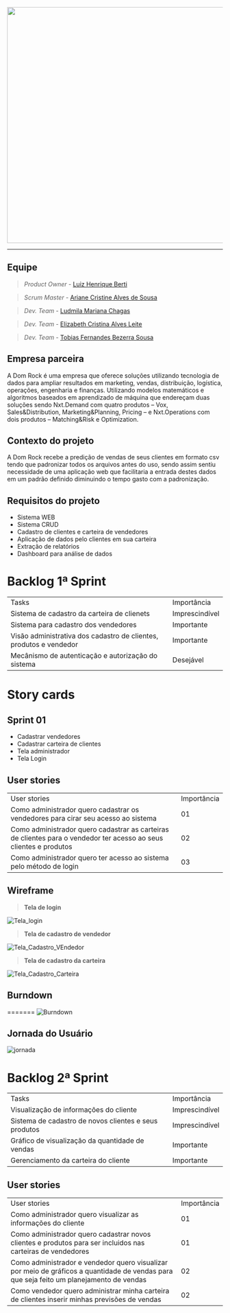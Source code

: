 <div align="center">
<img src="https://user-images.githubusercontent.com/108765052/225775245-e2ad2dff-dfb9-47d4-8870-17e59991321e.png" width="550px" />
</div>

---

## Equipe

> _Product Owner_ - [Luiz Henrique Berti](https://www.linkedin.com/in/luiz-henrique-berti-235a7a19b/)

> _Scrum Master_ - [Ariane Cristine Alves de Sousa](https://www.linkedin.com/in/ariane-sousa77)

> _Dev. Team_ - [Ludmila Mariana Chagas](https://www.linkedin.com/in/ludmila-mariana-chagas-273548187/)

> _Dev. Team_ - [Elizabeth Cristina Alves Leite](https://www.linkedin.com/in/elizabeth-cristina-alves-leite-176a9416a)

> _Dev. Team_ - [Tobias Fernandes Bezerra Sousa](https://www.linkedin.com/in/tobias-sousa-23bba822a)

## Empresa parceira

A Dom Rock é uma empresa que oferece soluções utilizando tecnologia de dados para ampliar resultados em marketing, vendas, distribuição, logística, operações, engenharia e finanças.
Utilizando modelos matemáticos e algoritmos baseados em aprendizado de máquina que endereçam duas soluções sendo Nxt.Demand com quatro produtos – Vox, Sales&Distribution, Marketing&Planning, Pricing – e Nxt.Operations com dois produtos – Matching&Risk e Optimization.

## Contexto do projeto

A Dom Rock recebe a predição de vendas de seus clientes em formato csv tendo que padronizar todos os arquivos antes do uso, sendo assim sentiu necessidade de uma aplicação web que facilitaria a entrada destes dados em um padrão definido diminuindo o tempo gasto com a padronização.

## Requisitos do projeto

- Sistema WEB
- Sistema CRUD
- Cadastro de clientes e carteira de vendedores
- Aplicação de dados pelo clientes em sua carteira
- Extração de relatórios
- Dashboard para análise de dados

# Backlog 1ª Sprint

<table align="center">
  <tr>
   <td>Tasks</td>
   <td>Importância</td>
  </tr>

  <tr>
   <td>Sistema de cadastro da carteira de clienets</td>
   <td>Imprescindível</td>
  </tr>

  <tr>
   <td>Sistema para cadastro dos vendedores</td>
   <td>Importante</td>
  </tr>

  <tr>
   <td>Visão administrativa dos cadastro de clientes, produtos e vendedor</td>
   <td>Importante</td>
  </tr>
 
  <tr>
    <td>Mecânismo de autenticação e autorização do sistema</td>
    <td>Desejável</td>
  </tr>
    
</table>

# Story cards

## Sprint 01

- Cadastrar vendedores
- Cadastrar carteira de clientes
- Tela administrador
- Tela Login

## User stories

<table align="center">
  <tr>
   <td>User stories</td>
   <td>Importância</td>
  </tr>

  <tr>
   <td>Como administrador quero cadastrar os vendedores para cirar seu acesso ao sistema</td>
   <td>01</td>
  </tr>

  <tr>
   <td>Como administrador quero cadastrar as carteiras de clientes para o vendedor ter acesso ao seus clientes e produtos</td>
   <td>02</td>
  </tr>
  
  
  
  <tr>
   <td>Como administrador quero ter acesso ao sistema pelo método de login</td>
   <td>03</td>
  </tr>
  
</table>

## Wireframe

> **Tela de login**

![Tela_login](https://user-images.githubusercontent.com/102214439/226492401-214bc667-99a8-465b-90d3-d30169bcecb7.png)

> **Tela de cadastro de vendedor**

![Tela_Cadastro_VEndedor](https://user-images.githubusercontent.com/102214439/226492513-cf491cf8-9b23-4b65-a314-109e09f590a3.png)

> **Tela de cadastro da carteira**

![Tela_Cadastro_Carteira](https://user-images.githubusercontent.com/102214439/226492638-408c6ef3-ca2b-49c4-aad9-348ab80a0bf1.png)

## Burndown

=======
![Burndown](https://user-images.githubusercontent.com/102214439/229376019-01b8fbf5-572d-4a9a-baf3-67651ab18678.png)

## Jornada do Usuário 

![jornada](https://user-images.githubusercontent.com/102214439/229376060-647e5844-e2d0-4f95-a564-55fa64628e5f.png)

# Backlog 2ª Sprint

<table align="center">
  <tr>
   <td>Tasks</td>
   <td>Importância</td>
  </tr>

  <tr>
   <td>Visualização de informações do cliente</td>
   <td>Imprescindível</td>
  </tr>

  <tr>
   <td>Sistema de cadastro de novos clientes e seus produtos</td>
   <td>Imprescindível</td>
  </tr>

  <tr>
   <td>Gráfico de visualização da quantidade de vendas</td>
   <td>Importante</td>
  </tr>
  
  <tr>
   <td>Gerenciamento da carteira do cliente</td>
   <td>Importante</td>
  </tr>
 

    
</table>

## User stories

<table align="center">
  <tr>
   <td>User stories</td>
   <td>Importância</td>
  </tr>

  <tr>
   <td>Como administrador quero visualizar as informações do cliente</td>
   <td>01</td>
  </tr>

  <tr>
   <td>Como administrador quero cadastrar novos clientes e produtos para ser incluidos nas carteiras de vendedores</td>
   <td>01</td>
  </tr>
  
  <tr>
    <td>Como administrador e vendedor quero visualizar por meio de gráficos a quantidade de vendas para que seja feito um planejamento de vendas</td>
    <td>02</td>
  
  <tr>
  
  <tr>
    <td>Como vendedor quero administrar minha carteira de clientes inserir minhas previsões de vendas</td>
    <td>02</td>
  
  <tr>
  
  
</table>
